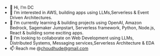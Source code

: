 - 👋 Hi, I’m DC 
- 👀 I’m interested in AWS, building apps using LLMs,Serverless & Event Driven Architectures.
- 🌱 I’m currently learning & building projects using OpenAI, Amazon Bedrock, Sagemaker Jumpstart, Serverless framework, Python, Node.js, React & building some exciting apps.
- 💞️ I’m looking to collaborate on Web Development using LLMs, Distributed Systems, Messaging services,Serverless Architecture & EDA
- 📫 Reach me @choudhude@gmail.com

<!---
choudhde/choudhde is a ✨ special ✨ repository because its `README.md` (this file) appears on your GitHub profile.
You can click the Preview link to take a look at your changes.
--->
